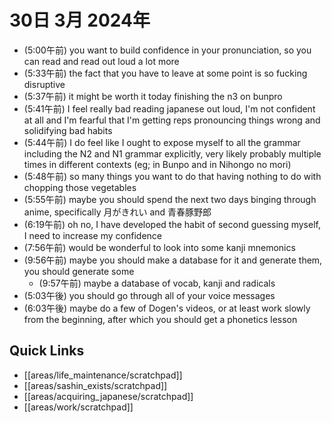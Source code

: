 # 30日 3月 2024年
- (5:00午前) you want to build confidence in your pronunciation, so you can read and read out loud a lot more
- (5:33午前) the fact that you have to leave at some point is so fucking disruptive
- (5:37午前) it might be worth it today finishing the n3 on bunpro
- (5:41午前) I feel really bad reading japanese out loud, I'm not confident at all and I'm fearful that I'm getting reps pronouncing things wrong and solidifying bad habits
- (5:44午前) I do feel like I ought to expose myself to all the grammar including the N2 and N1 grammar explicitly, very likely probably multiple times in different contexts (eg; in Bunpo and in Nihongo no mori)
- (5:48午前) so many things you want to do that having nothing to do with chopping those vegetables
- (5:55午前) maybe you should spend the next two days binging through anime, specifically 月がきれい and 青春豚野郎
- (6:19午前) oh no, I have developed the habit of second guessing myself, I need to increase my confidence
- (7:56午前) would be wonderful to look into some kanji mnemonics
- (9:56午前) maybe you should make a database for it and generate them, you should generate some
  - (9:57午前) maybe a database of vocab, kanji and radicals
- (5:03午後) you should go through all of your voice messages
- (6:03午後) maybe do a few of Dogen's videos, or at least work slowly from the beginning, after which you should get a phonetics lesson
















## Quick Links
- [[areas/life_maintenance/scratchpad]]
- [[areas/sashin_exists/scratchpad]]
- [[areas/acquiring_japanese/scratchpad]]
- [[areas/work/scratchpad]]
